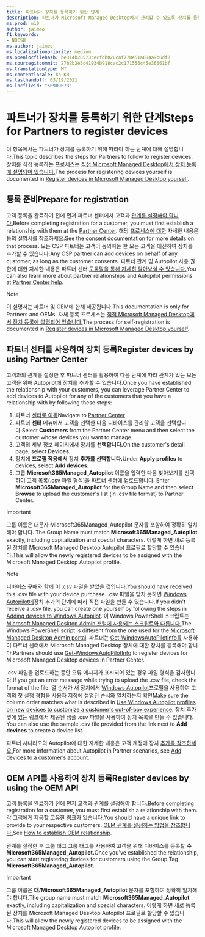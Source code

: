 ```yaml
---
title: 파트너가 장치를 등록하기 위한 단계
description: 파트너가 Microsoft Managed Desktop에서 관리할 수 있도록 장치를 등록하는 방법
ms.prod: w10
author: jaimeo
f1.keywords:
- NOCSH
ms.author: jaimeo
ms.localizationpriority: medium
ms.openlocfilehash: be314b20573cecfdb020caf778e51a684a9b6df8
ms.sourcegitcommit: 27b2b2e5c41934b918cac2c171556c45e36661bf
ms.translationtype: MT
ms.contentlocale: ko-KR
ms.lasthandoff: 03/19/2021
ms.locfileid: "50909073"
---
```

# <a name="steps-for-partners-to-register-devices"></a><span data-ttu-id="67323-103">파트너가 장치를 등록하기 위한 단계</span><span class="sxs-lookup"><span data-stu-id="67323-103">Steps for Partners to register devices</span></span>


<span data-ttu-id="67323-104">이 항목에서는 파트너가 장치를 등록하기 위해 따라야 하는 단계에 대해 설명합니다.</span><span class="sxs-lookup"><span data-stu-id="67323-104">This topic describes the steps for Partners to follow to register devices.</span></span> <span data-ttu-id="67323-105">장치를 직접 등록하는 프로세스는 [직접 Microsoft Managed Desktop에서 장치 등록에 설명되어 있습니다.](register-devices-self.md)</span><span class="sxs-lookup"><span data-stu-id="67323-105">The process for registering devices yourself is documented in [Register devices in Microsoft Managed Desktop yourself](register-devices-self.md).</span></span>



## <a name="prepare-for-registration"></a><span data-ttu-id="67323-106">등록 준비</span><span class="sxs-lookup"><span data-stu-id="67323-106">Prepare for registration</span></span> 
<span data-ttu-id="67323-107">고객 등록을 완료하기 전에 먼저 파트너 센터에서 고객과 [관계를 설정해야 합니다.](https://partner.microsoft.com/dashboard)</span><span class="sxs-lookup"><span data-stu-id="67323-107">Before completing registration for a customer, you must first establish a relationship with them at the [Partner Center](https://partner.microsoft.com/dashboard).</span></span> <span data-ttu-id="67323-108">해당 [프로세스에 대한](/windows/deployment/windows-autopilot/registration-auth#csp-authorization) 자세한 내용은 동의 설명서를 참조하세요.</span><span class="sxs-lookup"><span data-stu-id="67323-108">See the [consent documentation](/windows/deployment/windows-autopilot/registration-auth#csp-authorization) for more details on that process.</span></span> <span data-ttu-id="67323-109">모든 CSP 파트너는 고객이 동의하는 한 모든 고객을 대신하여 장치를 추가할 수 있습니다.</span><span class="sxs-lookup"><span data-stu-id="67323-109">Any CSP partner can add devices on behalf of any customer, as long as the customer consents.</span></span> <span data-ttu-id="67323-110">파트너 관계 및 Autopilot 사용 권한에 대한 자세한 내용은 파트너 센터 [도움말을 통해 자세히 알아보실 수 있습니다.](/partner-center/customers_revoke_admin_privileges#windows-autopilot)</span><span class="sxs-lookup"><span data-stu-id="67323-110">You can also learn more about partner relationships and Autopilot permissions at [Partner Center help](/partner-center/customers_revoke_admin_privileges#windows-autopilot).</span></span>


> [!NOTE]
> <span data-ttu-id="67323-111">이 설명서는 파트너 및 OEM에 한해 제공됩니다.</span><span class="sxs-lookup"><span data-stu-id="67323-111">This documentation is only for Partners and OEMs.</span></span> <span data-ttu-id="67323-112">자체 등록 프로세스는 [직접 Microsoft Managed Desktop에서 장치 등록에 설명되어 있습니다.](register-devices-self.md)</span><span class="sxs-lookup"><span data-stu-id="67323-112">The process for self-registration is documented in [Register devices in Microsoft Managed Desktop yourself](register-devices-self.md).</span></span>


## <a name="register-devices-by-using-partner-center"></a><span data-ttu-id="67323-113">파트너 센터를 사용하여 장치 등록</span><span class="sxs-lookup"><span data-stu-id="67323-113">Register devices by using Partner Center</span></span>

<span data-ttu-id="67323-114">고객과의 관계를 설정한 후 파트너 센터를 활용하여 다음 단계에 따라 관계가 있는 모든 고객을 위해 Autopilot에 장치를 추가할 수 있습니다.</span><span class="sxs-lookup"><span data-stu-id="67323-114">Once you have established the relationship with your customers, you can leverage Partner Center to add devices to Autopilot for any of the customers that you have a relationship with by following these steps:</span></span>

1. <span data-ttu-id="67323-115">파트너 [센터로 이동](https://partner.microsoft.com/dashboard)</span><span class="sxs-lookup"><span data-stu-id="67323-115">Navigate to [Partner Center](https://partner.microsoft.com/dashboard)</span></span>
2. <span data-ttu-id="67323-116">파트너 **센터** 메뉴에서 고객을 선택한 다음 디바이스를 관리할 고객을 선택합니다.</span><span class="sxs-lookup"><span data-stu-id="67323-116">Select **Customers** from the Partner Center menu and then select the customer whose devices you want to manage.</span></span>
3. <span data-ttu-id="67323-117">고객의 세부 정보 페이지에서 장치를 **선택합니다.**</span><span class="sxs-lookup"><span data-stu-id="67323-117">On the customer's detail page, select **Devices**.</span></span>
4. <span data-ttu-id="67323-118">장치에 **프로필 적용에서** 장치 **추가를 선택합니다.**</span><span class="sxs-lookup"><span data-stu-id="67323-118">Under **Apply profiles** to devices, select **Add devices**.</span></span>
5. <span data-ttu-id="67323-119">그룹 **Microsoft365Managed_Autopilot** 이름을 입력한 다음 찾아보기를 선택하여 고객 목록(.csv 파일 형식)을 파트너 센터에 업로드합니다. </span><span class="sxs-lookup"><span data-stu-id="67323-119">Enter **Microsoft365Managed_Autopilot** for the Group Name and then select **Browse** to upload the customer's list (in .csv file format) to Partner Center.</span></span>


> [!IMPORTANT]
> <span data-ttu-id="67323-120">그룹 이름은 대문자 Microsoft365Managed_Autopilot 문자를 포함하여 정확히 일치해야 합니다. </span><span class="sxs-lookup"><span data-stu-id="67323-120">The Group Name must match **Microsoft365Managed_Autopilot** exactly, including capitalization and special characters.</span></span> <span data-ttu-id="67323-121">이렇게 하면 새로 등록된 장치를 Microsoft Managed Desktop Autopilot 프로필로 할당할 수 있습니다.</span><span class="sxs-lookup"><span data-stu-id="67323-121">This will allow the newly registered devices to be assigned with the Microsoft Managed Desktop Autopilot profile.</span></span>

>[!NOTE]
> <span data-ttu-id="67323-122">디바이스 구매와 함께 이 .csv 파일을 받았을 것입니다.</span><span class="sxs-lookup"><span data-stu-id="67323-122">You should have received this .csv file with your device purchase.</span></span> <span data-ttu-id="67323-123">.csv 파일을 받지 못하면 [Windows Autopilot에](/windows/deployment/windows-autopilot/add-devices#collecting-the-hardware-id-from-existing-devices-using-powershell)장치 추가의 단계에 따라 직접 파일을 만들 수 있습니다.</span><span class="sxs-lookup"><span data-stu-id="67323-123">If you didn't receive a .csv file, you can create one yourself by following the steps in [Adding devices to Windows Autopilot](/windows/deployment/windows-autopilot/add-devices#collecting-the-hardware-id-from-existing-devices-using-powershell).</span></span> <span data-ttu-id="67323-124">이 Windows PowerShell 스크립트는 [Microsoft Managed Desktop Admin 포털에 사용되는 스크립트와 다릅니다.](./register-devices-self.md?view=o365-worldwide#obtain-the-hardware-hash)</span><span class="sxs-lookup"><span data-stu-id="67323-124">The Windows PowerShell script is different from the one used for the [Microsoft Managed Desktop Admin portal](./register-devices-self.md?view=o365-worldwide#obtain-the-hardware-hash).</span></span> <span data-ttu-id="67323-125">파트너는 [Get-WindowsAutoPilotInfo를](https://www.powershellgallery.com/packages/Get-WindowsAutoPilotInfo) 사용하여 파트너 센터에서 Microsoft Managed Desktop 장치에 대한 장치를 등록해야 합니다.</span><span class="sxs-lookup"><span data-stu-id="67323-125">Partners should use [Get-WindowsAutoPilotInfo](https://www.powershellgallery.com/packages/Get-WindowsAutoPilotInfo) to register devices for Microsoft Managed Desktop devices in Partner Center.</span></span>

<span data-ttu-id="67323-126">.csv 파일을 업로드하는 동안 오류 메시지가 표시되어 있는 경우 파일 형식을 검사합니다.</span><span class="sxs-lookup"><span data-stu-id="67323-126">If you get an error message while trying to upload the .csv file, check the format of the file.</span></span> <span data-ttu-id="67323-127">열 순서가 새 장치에서 [Windows Autopilot](/partner-center/autopilot#add-devices-to-a-customers-account)프로필을 사용하여 고객의 첫 실행 경험을 사용자 지정에 설명된 순서와 일치하는지 확인</span><span class="sxs-lookup"><span data-stu-id="67323-127">Make sure the column order matches what is described in [Use Windows Autopilot profiles on new devices to customize a customer's out-of-box experience](/partner-center/autopilot#add-devices-to-a-customers-account).</span></span> <span data-ttu-id="67323-128">장치 추가 옆에 있는 링크에서 제공된 샘플 .csv 파일을 사용하여 장치 목록을 만들 수 있습니다. </span><span class="sxs-lookup"><span data-stu-id="67323-128">You can also use the sample .csv file provided from the link next to **Add devices** to create a device list.</span></span> 

<span data-ttu-id="67323-129">파트너 시나리오의 Autopilot에 대한 자세한 내용은 고객 계정에 장치 [추가를 참조하세요.](/partner-center/autopilot#add-devices-to-a-customers-account)</span><span class="sxs-lookup"><span data-stu-id="67323-129">For more information about Autopilot in Partner scenarios, see [Add devices to a customer’s account](/partner-center/autopilot#add-devices-to-a-customers-account).</span></span>


## <a name="register-devices-by-using-the-oem-api"></a><span data-ttu-id="67323-130">OEM API를 사용하여 장치 등록</span><span class="sxs-lookup"><span data-stu-id="67323-130">Register devices by using the OEM API</span></span>

<span data-ttu-id="67323-131">고객 등록을 완료하기 전에 먼저 고객과 관계를 설정해야 합니다.</span><span class="sxs-lookup"><span data-stu-id="67323-131">Before completing registration for a customer, you must first establish a relationship with them.</span></span> <span data-ttu-id="67323-132">각 고객에게 제공할 고유한 링크가 있습니다.</span><span class="sxs-lookup"><span data-stu-id="67323-132">You should have a unique link to provide to your respective customers.</span></span> <span data-ttu-id="67323-133">[OEM 관계를 설정하는 방법을 참조합니다.](/windows/deployment/windows-autopilot/registration-auth#oem-authorization)</span><span class="sxs-lookup"><span data-stu-id="67323-133">See [How to establish OEM relationship](/windows/deployment/windows-autopilot/registration-auth#oem-authorization).</span></span>

<span data-ttu-id="67323-134">관계를 설정한 후 그룹 태그 그룹 태그를 사용하여 고객을 위해 디바이스를 등록할 **수 Microsoft365Managed_Autopilot.**</span><span class="sxs-lookup"><span data-stu-id="67323-134">Once you've established the relationship, you can start registering devices for customers using the Group Tag **Microsoft365Managed_Autopilot**.</span></span>

> [!IMPORTANT]
> <span data-ttu-id="67323-135">그룹 이름은 **대/Microsoft365Managed_Autopilot** 문자를 포함하여 정확히 일치해야 합니다.</span><span class="sxs-lookup"><span data-stu-id="67323-135">The group name must match **Microsoft365Managed_Autopilot** exactly, including capitalization and special characters.</span></span> <span data-ttu-id="67323-136">이렇게 하면 새로 등록된 장치를 Microsoft Managed Desktop Autopilot 프로필로 할당할 수 있습니다.</span><span class="sxs-lookup"><span data-stu-id="67323-136">This will allow the newly registered devices to be assigned with the Microsoft Managed Desktop Autopilot profile.</span></span>